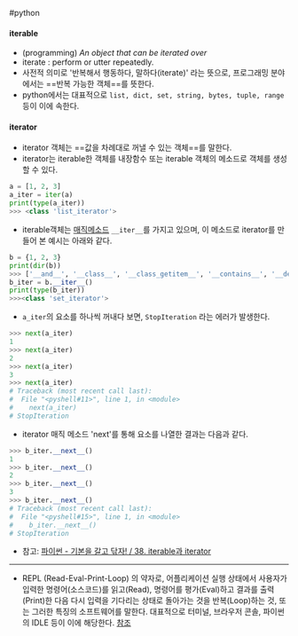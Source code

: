 #python 

#### iterable
- (programming) _An object that can be iterated over_
- iterate : perform or utter repeatedly.
- 사전적 의미로 '반복해서 행동하다, 말하다(iterate)' 라는 뜻으로, 프로그래밍 분야에서는 ==반복 가능한 객체==를 뜻한다.
- python에서는 대표적으로 `list, dict, set, string, bytes, tuple, range` 등이 이에 속한다. 

#### iterator
- iterator 객체는 ==값을 차례대로 꺼낼 수 있는 객체==를 말한다.
- iterator는 iterable한 객체를 내장함수 또는 iterable 객체의 메소드로 객체를 생성할 수 있다.
```python
a = [1, 2, 3]
a_iter = iter(a)
print(type(a_iter))
>>> <class 'list_iterator'>
```

- iterable객체는 [매직메소드](https://ziwon.github.io/post/python_magic_methods/) `__iter__`를 가지고 있으며, 이 메소드로 iterator를 만들어 본 예시는 아래와 같다. 
```python
b = {1, 2, 3}
print(dir(b))
>>> ['__and__', '__class__', '__class_getitem__', '__contains__', '__delattr__', '__dir__', '__doc__', '__eq__', '__format__', '__ge__', '__getattribute__', '__gt__', '__hash__', '__iand__', '__init__', '__init_subclass__', '__ior__', '__isub__', '__iter__', '__ixor__', '__le__', '__len__', '__lt__', '__ne__', '__new__', '__or__', '__rand__', '__reduce__', '__reduce_ex__', '__repr__', '__ror__', '__rsub__', '__rxor__', '__setattr__', '__sizeof__', '__str__', '__sub__', '__subclasshook__', '__xor__', 'add', 'clear', 'copy', 'difference', 'difference_update', 'discard', 'intersection', 'intersection_update', 'isdisjoint', 'issubset', 'issuperset', 'pop', 'remove', 'symmetric_difference', 'symmetric_difference_update', 'union', 'update']
b_iter = b.__iter__()
print(type(b_iter))
>>><class 'set_iterator'>
```

- `a_iter`의 요소를 하나씩 꺼내다 보면, `StopIteration` 라는 에러가 발생한다.
```python
>>> next(a_iter)
1
>>> next(a_iter)
2
>>> next(a_iter)
3
>>> next(a_iter)
# Traceback (most recent call last):
#  File "<pyshell#11>", line 1, in <module>
#    next(a_iter)
# StopIteration
```

- iterator 매직 메소드 'next'를 통해 요소를 나열한 결과는 다음과 같다. 
```python
>>> b_iter.__next__()
1
>>> b_iter.__next__()
2
>>> b_iter.__next__()
3
>>> b_iter.__next__()
# Traceback (most recent call last):
#  File "<pyshell#15>", line 1, in <module>
#    b_iter.__next__()
# StopIteration
```

- 참고: [파이썬 - 기본을 갈고 닦자! / 38. iterable과 iterator](https://wikidocs.net/16068)

---
- REPL (Read-Eval-Print-Loop) 의 약자로, 어플리케이션 실행 상태에서 사용자가 입력한 명령어(소스코드)를 읽고(Read), 명령어를 평가(Eval)하고 결과를 출력(Print)한 다음 다시 입력을 기다리는 상태로 돌아가는 것을 반복(Loop)하는 것, 또는 그러한 특징의 소프트웨어를 말한다. 대표적으로 터미널, 브라우저 콘솔, 파이썬의 IDLE 등이 이에 해당한다. [참조](https://developer-talk.tistory.com/542)